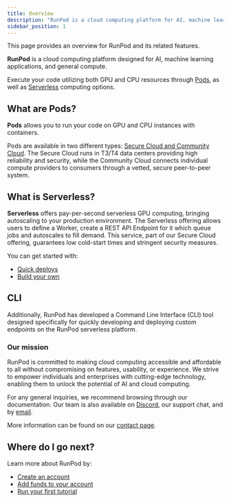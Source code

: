 ```yaml
---
title: Overview
description: "RunPod is a cloud computing platform for AI, machine learning, and general compute, offering GPU and CPU resources, serverless computing, and a Command Line Interface for easy deployment and development."
sidebar_position: 1
---
```


This page provides an overview for RunPod and its related features.

**RunPod** is a cloud computing platform designed for AI, machine learning applications, and general compute.

Execute your code utilizing both GPU and CPU resources through [Pods](/pods/overview), as well as [Serverless](/serverless/overview) computing options.

## What are Pods?

**Pods** allows you to run your code on GPU and CPU instances with containers.

Pods are available in two different types: [Secure Cloud and Community Cloud](references/faq/#secure-cloud-vs-community-cloud).
The Secure Cloud runs in T3/T4 data centers providing high reliability and security, while the Community Cloud connects individual compute providers to consumers through a vetted, secure peer-to-peer system.

## What is Serverless?

**Serverless** offers pay-per-second serverless GPU computing, bringing autoscaling to your production environment.
The Serverless offering allows users to define a Worker, create a REST API Endpoint for it which queue jobs and autoscales to fill demand.
This service, part of our Secure Cloud offering, guarantees low cold-start times and stringent security measures.

You can get started with:

- [Quick deploys](/serverless/quick-deploys)
- [Build your own](/serverless/workers/overview)

## CLI

Additionally, RunPod has developed a Command Line Interface (CLI) tool designed specifically for quickly developing and deploying custom endpoints on the RunPod serverless platform.

### Our mission

RunPod is committed to making cloud computing accessible and affordable to all without compromising on features, usability, or experience. We strive to empower individuals and enterprises with cutting-edge technology, enabling them to unlock the potential of AI and cloud computing.

For any general inquiries, we recommend browsing through our documentation.
Our team is also available on [Discord](https://discord.gg/cUpRmau42V), our support chat, and by [email](mailto:support@runpod.io).

More information can be found on our [contact page](https://www.runpod.io/contact).

## Where do I go next?

Learn more about RunPod by:

- [Create an account](/get-started/manage-accounts)
- [Add funds to your account](/get-started/billing-information)
- [Run your first tutorial](/tutorials/introduction/overview)
